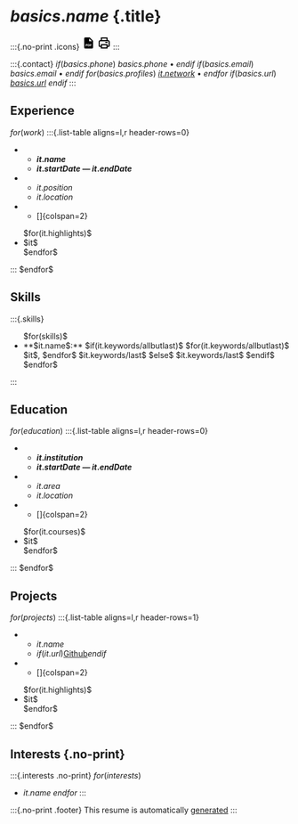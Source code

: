 # $basics.name$ {.title}

:::{.no-print .icons}
[<svg xmlns="http://www.w3.org/2000/svg" width="24" height="24" viewBox="0 0 24 24" style="fill: rgba(0, 0, 0, 1);transform: ;msFilter:;"><path d="M8.267 14.68c-.184 0-.308.018-.372.036v1.178c.076.018.171.023.302.023.479 0 .774-.242.774-.651 0-.366-.254-.586-.704-.586zm3.487.012c-.2 0-.33.018-.407.036v2.61c.077.018.201.018.313.018.817.006 1.349-.444 1.349-1.396.006-.83-.479-1.268-1.255-1.268z"></path><path d="M14 2H6a2 2 0 0 0-2 2v16a2 2 0 0 0 2 2h12a2 2 0 0 0 2-2V8l-6-6zM9.498 16.19c-.309.29-.765.42-1.296.42a2.23 2.23 0 0 1-.308-.018v1.426H7v-3.936A7.558 7.558 0 0 1 8.219 14c.557 0 .953.106 1.22.319.254.202.426.533.426.923-.001.392-.131.723-.367.948zm3.807 1.355c-.42.349-1.059.515-1.84.515-.468 0-.799-.03-1.024-.06v-3.917A7.947 7.947 0 0 1 11.66 14c.757 0 1.249.136 1.633.426.415.308.675.799.675 1.504 0 .763-.279 1.29-.663 1.615zM17 14.77h-1.532v.911H16.9v.734h-1.432v1.604h-.906V14.03H17v.74zM14 9h-1V4l5 5h-4z"></path></svg>](./resume.pdf)
[<svg xmlns="http://www.w3.org/2000/svg" width="24" height="24" viewBox="0 0 24 24" style="fill: rgba(0, 0, 0, 1);transform: ;msFilter:;"><path d="M19 7h-1V2H6v5H5c-1.654 0-3 1.346-3 3v7c0 1.103.897 2 2 2h2v3h12v-3h2c1.103 0 2-.897 2-2v-7c0-1.654-1.346-3-3-3zM8 4h8v3H8V4zm8 16H8v-4h8v4zm4-3h-2v-3H6v3H4v-7c0-.551.449-1 1-1h14c.552 0 1 .449 1 1v7z"></path><path d="M14 10h4v2h-4z"></path></svg>](javascript:if(window.print)window.print())
:::

:::{.contact}
$if(basics.phone)$
$basics.phone$ •
$endif$
$if(basics.email)$
$basics.email$ •
$endif$
$for(basics.profiles)$
[$it.network$](https://$it.url$) •
$endfor$
$if(basics.url)$
[$basics.url$](https://$basics.url$)
$endif$
:::

## Experience

$for(work)$
:::{.list-table aligns=l,r header-rows=0}
   * - **$it.name$**
     - **$it.startDate$ — $it.endDate$**

   * - $it.position$
     - $it.location$

   * - []{colspan=2}
   <ul>
$for(it.highlights)$
     <li>$it$</li>
$endfor$
   </ul>
:::
$endfor$

## Skills

:::{.skills}
<ul>
$for(skills)$
<li>**$it.name$:**
    $if(it.keywords/allbutlast)$
        $for(it.keywords/allbutlast)$
            $it$,
        $endfor$
        $it.keywords/last$
    $else$
        $it.keywords/last$
    $endif$
</li>
$endfor$
</ul>
:::

## Education

$for(education)$
:::{.list-table aligns=l,r header-rows=0}
   * - **$it.institution$**
     - **$it.startDate$ — $it.endDate$**

   * - $it.area$
     - $it.location$

   * - []{colspan=2}
   <ul>
$for(it.courses)$
     <li>$it$</li>
$endfor$
   </ul>
:::
$endfor$

## Projects

$for(projects)$
:::{.list-table aligns=l,r header-rows=1}
   * - $it.name$
     - $if(it.url)$[Github]($it.url$)$endif$

   * - []{colspan=2}
   <ul>
$for(it.highlights)$
     <li>$it$</li>
$endfor$
   </ul>
:::
$endfor$

## Interests {.no-print}

:::{.interests .no-print}
$for(interests)$
* $it.name$
$endfor$
:::

:::{.no-print .footer}
This resume is automatically [generated](https://github.com/kencx/resume)
:::
